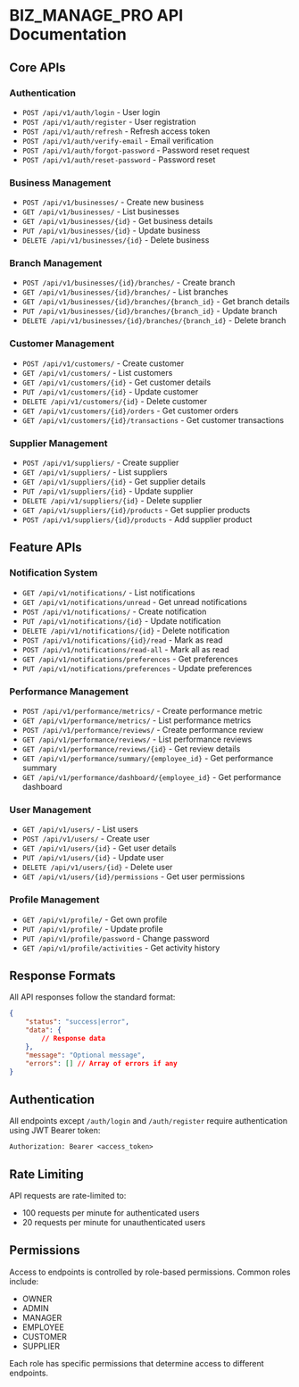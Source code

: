 # BIZ_MANAGE_PRO API Documentation

## Core APIs

### Authentication
- `POST /api/v1/auth/login` - User login
- `POST /api/v1/auth/register` - User registration
- `POST /api/v1/auth/refresh` - Refresh access token
- `POST /api/v1/auth/verify-email` - Email verification
- `POST /api/v1/auth/forgot-password` - Password reset request
- `POST /api/v1/auth/reset-password` - Password reset

### Business Management
- `POST /api/v1/businesses/` - Create new business
- `GET /api/v1/businesses/` - List businesses
- `GET /api/v1/businesses/{id}` - Get business details
- `PUT /api/v1/businesses/{id}` - Update business
- `DELETE /api/v1/businesses/{id}` - Delete business

### Branch Management
- `POST /api/v1/businesses/{id}/branches/` - Create branch
- `GET /api/v1/businesses/{id}/branches/` - List branches
- `GET /api/v1/businesses/{id}/branches/{branch_id}` - Get branch details
- `PUT /api/v1/businesses/{id}/branches/{branch_id}` - Update branch
- `DELETE /api/v1/businesses/{id}/branches/{branch_id}` - Delete branch

### Customer Management
- `POST /api/v1/customers/` - Create customer
- `GET /api/v1/customers/` - List customers
- `GET /api/v1/customers/{id}` - Get customer details
- `PUT /api/v1/customers/{id}` - Update customer
- `DELETE /api/v1/customers/{id}` - Delete customer
- `GET /api/v1/customers/{id}/orders` - Get customer orders
- `GET /api/v1/customers/{id}/transactions` - Get customer transactions

### Supplier Management
- `POST /api/v1/suppliers/` - Create supplier
- `GET /api/v1/suppliers/` - List suppliers
- `GET /api/v1/suppliers/{id}` - Get supplier details
- `PUT /api/v1/suppliers/{id}` - Update supplier
- `DELETE /api/v1/suppliers/{id}` - Delete supplier
- `GET /api/v1/suppliers/{id}/products` - Get supplier products
- `POST /api/v1/suppliers/{id}/products` - Add supplier product

## Feature APIs

### Notification System
- `GET /api/v1/notifications/` - List notifications
- `GET /api/v1/notifications/unread` - Get unread notifications
- `POST /api/v1/notifications/` - Create notification
- `PUT /api/v1/notifications/{id}` - Update notification
- `DELETE /api/v1/notifications/{id}` - Delete notification
- `POST /api/v1/notifications/{id}/read` - Mark as read
- `POST /api/v1/notifications/read-all` - Mark all as read
- `GET /api/v1/notifications/preferences` - Get preferences
- `PUT /api/v1/notifications/preferences` - Update preferences

### Performance Management
- `POST /api/v1/performance/metrics/` - Create performance metric
- `GET /api/v1/performance/metrics/` - List performance metrics
- `POST /api/v1/performance/reviews/` - Create performance review
- `GET /api/v1/performance/reviews/` - List performance reviews
- `GET /api/v1/performance/reviews/{id}` - Get review details
- `GET /api/v1/performance/summary/{employee_id}` - Get performance summary
- `GET /api/v1/performance/dashboard/{employee_id}` - Get performance dashboard

### User Management
- `GET /api/v1/users/` - List users
- `POST /api/v1/users/` - Create user
- `GET /api/v1/users/{id}` - Get user details
- `PUT /api/v1/users/{id}` - Update user
- `DELETE /api/v1/users/{id}` - Delete user
- `GET /api/v1/users/{id}/permissions` - Get user permissions

### Profile Management
- `GET /api/v1/profile/` - Get own profile
- `PUT /api/v1/profile/` - Update profile
- `PUT /api/v1/profile/password` - Change password
- `GET /api/v1/profile/activities` - Get activity history

## Response Formats

All API responses follow the standard format:

```json
{
    "status": "success|error",
    "data": {
        // Response data
    },
    "message": "Optional message",
    "errors": [] // Array of errors if any
}
```

## Authentication

All endpoints except `/auth/login` and `/auth/register` require authentication using JWT Bearer token:

```
Authorization: Bearer <access_token>
```

## Rate Limiting

API requests are rate-limited to:
- 100 requests per minute for authenticated users
- 20 requests per minute for unauthenticated users

## Permissions

Access to endpoints is controlled by role-based permissions. Common roles include:
- OWNER
- ADMIN
- MANAGER
- EMPLOYEE
- CUSTOMER
- SUPPLIER

Each role has specific permissions that determine access to different endpoints.